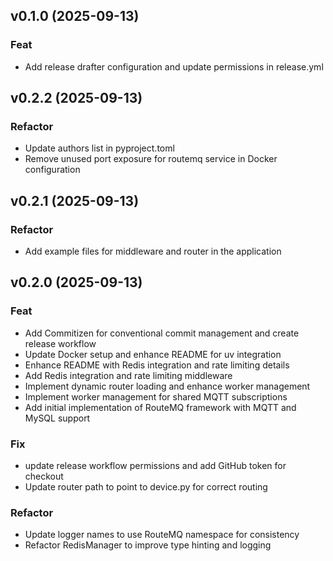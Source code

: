 ## v0.1.0 (2025-09-13)

### Feat

- Add release drafter configuration and update permissions in release.yml

## v0.2.2 (2025-09-13)

### Refactor

- Update authors list in pyproject.toml
- Remove unused port exposure for routemq service in Docker configuration

## v0.2.1 (2025-09-13)

### Refactor

- Add example files for middleware and router in the application

## v0.2.0 (2025-09-13)

### Feat

- Add Commitizen for conventional commit management and create release workflow
- Update Docker setup and enhance README for uv integration
- Enhance README with Redis integration and rate limiting details
- Add Redis integration and rate limiting middleware
- Implement dynamic router loading and enhance worker management
- Implement worker management for shared MQTT subscriptions
- Add initial implementation of RouteMQ framework with MQTT and MySQL support

### Fix

- update release workflow permissions and add GitHub token for checkout
- Update router path to point to device.py for correct routing

### Refactor

- Update logger names to use RouteMQ namespace for consistency
- Refactor RedisManager to improve type hinting and logging
